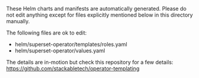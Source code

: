 These Helm charts and manifests are automatically generated.
Please do not edit anything except for files explicitly mentioned below in this
directory manually.

The following files are ok to edit:

- helm/superset-operator/templates/roles.yaml
- helm/superset-operator/values.yaml

The details are in-motion but check this repository for a few details:
<https://github.com/stackabletech/operator-templating>
